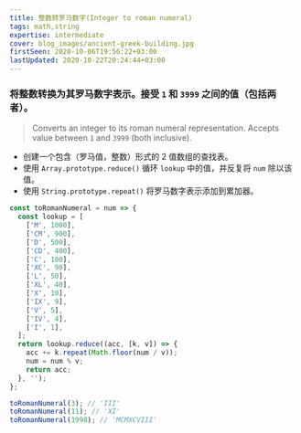 ```yaml
---
title: 整数转罗马数字(Integer to roman numeral)
tags: math,string
expertise: intermediate
cover: blog_images/ancient-greek-building.jpg
firstSeen: 2020-10-06T19:56:22+03:00
lastUpdated: 2020-10-22T20:24:44+03:00
---
```


### 将整数转换为其罗马数字表示。接受 `1` 和 `3999` 之间的值（包括两者）。
> Converts an integer to its roman numeral representation.
> Accepts value between `1` and `3999` (both inclusive).

- 创建一个包含（罗马值，整数）形式的 2 值数组的查找表。
- 使用 `Array.prototype.reduce()` 循环 `lookup` 中的值，并反复将 `num` 除以该值。
- 使用 `String.prototype.repeat()` 将罗马数字表示添加到累加器。

```js
const toRomanNumeral = num => {
  const lookup = [
    ['M', 1000],
    ['CM', 900],
    ['D', 500],
    ['CD', 400],
    ['C', 100],
    ['XC', 90],
    ['L', 50],
    ['XL', 40],
    ['X', 10],
    ['IX', 9],
    ['V', 5],
    ['IV', 4],
    ['I', 1],
  ];
  return lookup.reduce((acc, [k, v]) => {
    acc += k.repeat(Math.floor(num / v));
    num = num % v;
    return acc;
  }, '');
};
```

```js
toRomanNumeral(3); // 'III'
toRomanNumeral(11); // 'XI'
toRomanNumeral(1998); // 'MCMXCVIII'
```
